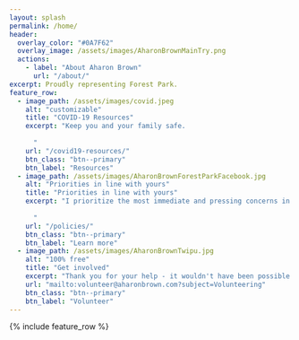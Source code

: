 ```yaml
---
layout: splash
permalink: /home/
header:
  overlay_color: "#0A7F62"
  overlay_image: /assets/images/AharonBrownMainTry.png
  actions:
    - label: "About Aharon Brown"
      url: "/about/"
excerpt: Proudly representing Forest Park.
feature_row:
  - image_path: /assets/images/covid.jpeg
    alt: "customizable"
    title: "COVID-19 Resources"
    excerpt: "Keep you and your family safe.
    
      "
    url: "/covid19-resources/"
    btn_class: "btn--primary"
    btn_label: "Resources"
  - image_path: /assets/images/AharonBrownForestParkFacebook.jpg
    alt: "Priorities in line with yours"
    title: "Priorities in line with yours"
    excerpt: "I prioritize the most immediate and pressing concerns in our communities.
    
      "
    url: "/policies/"
    btn_class: "btn--primary"
    btn_label: "Learn more"
  - image_path: /assets/images/AharonBrownTwipu.jpg
    alt: "100% free"
    title: "Get involved"
    excerpt: "Thank you for your help - it wouldn't have been possible without you. There is still so much to do - let's get in touch!"
    url: "mailto:volunteer@aharonbrown.com?subject=Volunteering"
    btn_class: "btn--primary"
    btn_label: "Volunteer"      
---
```


{% include feature_row %}
